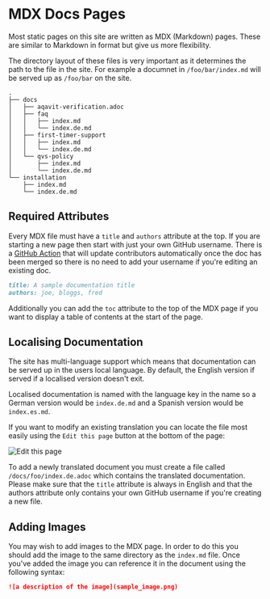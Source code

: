 # MDX Docs Pages

Most static pages on this site are written as MDX (Markdown) pages. These are similar to Markdown in format but give us more flexibility.

The directory layout of these files is very important as it determines the path to the file in the site. For example a documnet in `/foo/bar/index.md` will be served up as `/foo/bar` on the site.

```tree
.
├── docs
│   ├── aqavit-verification.adoc
│   ├── faq
│   │   ├── index.md
│   │   └── index.de.md
│   ├── first-timer-support
│   │   ├── index.md
│   │   └── index.de.md
│   └── qvs-policy
│       ├── index.md
│       └── index.de.md
└── installation
    ├── index.md
    └── index.de.md
```

## Required Attributes

Every MDX file must have a `title` and `authors` attribute at the top. If you are starting a new page then start with just your own GitHub username. There is a [GitHub Action](../../.github/workflows/check-contributors.yml) that will update contributors automatically once the doc has been merged so there is no need to add your username if you're editing an existing doc.

```md
title: A sample documentation title
authors: joe, bloggs, fred
```

Additionally you can add the `toc` attribute to the top of the MDX page if you want to display a table of contents at the start of the page.

## Localising Documentation

The site has multi-language support which means that documentation can be served up in the users local language. By default, the English version if served if a localised version doesn't exit.

Localised documentation is named with the language key in the name so a German version would be `index.de.md` and a Spanish version would be `index.es.md`.

If you want to modify an existing translation you can locate the file most easily using the `Edit this page` button at the bottom of the page:

![Edit this page](https://user-images.githubusercontent.com/20224954/157446389-2293e3cc-82b4-4375-96e8-7c60b8d5de56.png)

To add a newly translated document you must create a file called `/docs/foo/index.de.adoc` which contains the translated documentation. Please make sure that the `title` attribute is always in English and that the authors attribute only contains your own GitHub username if you're creating a new file.

## Adding Images

You may wish to add images to the MDX page. In order to do this you should add the image to the same directory as the `index.md` file. Once you've added the image you can reference it in the document using the following syntax:

```md
![a description of the image](sample_image.png)
```
